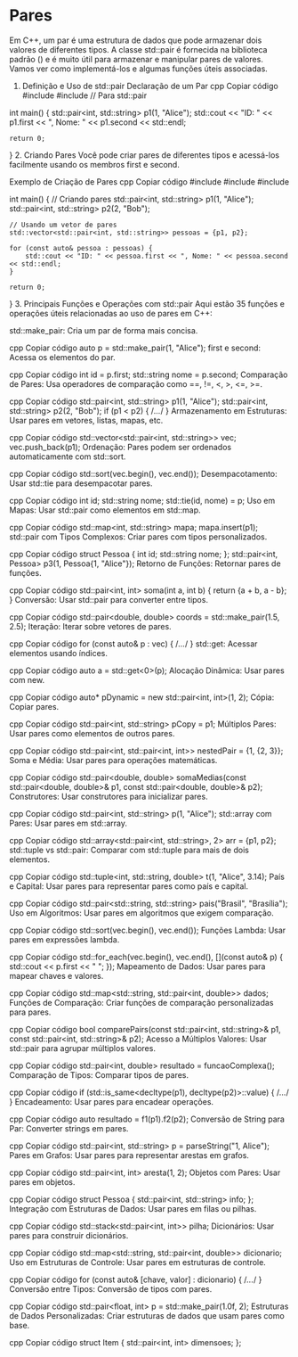 # Pares
Em C++, um par é uma estrutura de dados que pode armazenar dois valores de diferentes tipos. A classe std::pair é fornecida na biblioteca padrão (<utility>) e é muito útil para armazenar e manipular pares de valores. Vamos ver como implementá-los e algumas funções úteis associadas.

1. Definição e Uso de std::pair
Declaração de um Par
cpp
Copiar código
#include <iostream>
#include <utility> // Para std::pair

int main() {
    std::pair<int, std::string> p1(1, "Alice");
    std::cout << "ID: " << p1.first << ", Nome: " << p1.second << std::endl;

    return 0;
}
2. Criando Pares
Você pode criar pares de diferentes tipos e acessá-los facilmente usando os membros first e second.

Exemplo de Criação de Pares
cpp
Copiar código
#include <iostream>
#include <utility>
#include <vector>

int main() {
    // Criando pares
    std::pair<int, std::string> p1(1, "Alice");
    std::pair<int, std::string> p2(2, "Bob");

    // Usando um vetor de pares
    std::vector<std::pair<int, std::string>> pessoas = {p1, p2};

    for (const auto& pessoa : pessoas) {
        std::cout << "ID: " << pessoa.first << ", Nome: " << pessoa.second << std::endl;
    }

    return 0;
}
3. Principais Funções e Operações com std::pair
Aqui estão 35 funções e operações úteis relacionadas ao uso de pares em C++:

std::make_pair: Cria um par de forma mais concisa.

cpp
Copiar código
auto p = std::make_pair(1, "Alice");
first e second: Acessa os elementos do par.

cpp
Copiar código
int id = p.first;
std::string nome = p.second;
Comparação de Pares: Usa operadores de comparação como ==, !=, <, >, <=, >=.

cpp
Copiar código
std::pair<int, std::string> p1(1, "Alice");
std::pair<int, std::string> p2(2, "Bob");
if (p1 < p2) { /*...*/ }
Armazenamento em Estruturas: Usar pares em vetores, listas, mapas, etc.

cpp
Copiar código
std::vector<std::pair<int, std::string>> vec;
vec.push_back(p1);
Ordenação: Pares podem ser ordenados automaticamente com std::sort.

cpp
Copiar código
std::sort(vec.begin(), vec.end());
Desempacotamento: Usar std::tie para desempacotar pares.

cpp
Copiar código
int id;
std::string nome;
std::tie(id, nome) = p;
Uso em Mapas: Usar std::pair como elementos em std::map.

cpp
Copiar código
std::map<int, std::string> mapa;
mapa.insert(p1);
std::pair com Tipos Complexos: Criar pares com tipos personalizados.

cpp
Copiar código
struct Pessoa { int id; std::string nome; };
std::pair<int, Pessoa> p3(1, Pessoa{1, "Alice"});
Retorno de Funções: Retornar pares de funções.

cpp
Copiar código
std::pair<int, int> soma(int a, int b) { return {a + b, a - b}; }
Conversão: Usar std::pair para converter entre tipos.

cpp
Copiar código
std::pair<double, double> coords = std::make_pair(1.5, 2.5);
Iteração: Iterar sobre vetores de pares.

cpp
Copiar código
for (const auto& p : vec) { /*...*/ }
std::get<N>: Acessar elementos usando índices.

cpp
Copiar código
auto a = std::get<0>(p);
Alocação Dinâmica: Usar pares com new.

cpp
Copiar código
auto* pDynamic = new std::pair<int, int>(1, 2);
Cópia: Copiar pares.

cpp
Copiar código
std::pair<int, std::string> pCopy = p1;
Múltiplos Pares: Usar pares como elementos de outros pares.

cpp
Copiar código
std::pair<int, std::pair<int, int>> nestedPair = {1, {2, 3}};
Soma e Média: Usar pares para operações matemáticas.

cpp
Copiar código
std::pair<double, double> somaMedias(const std::pair<double, double>& p1, const std::pair<double, double>& p2);
Construtores: Usar construtores para inicializar pares.

cpp
Copiar código
std::pair<int, std::string> p(1, "Alice");
std::array com Pares: Usar pares em std::array.

cpp
Copiar código
std::array<std::pair<int, std::string>, 2> arr = {p1, p2};
std::tuple vs std::pair: Comparar com std::tuple para mais de dois elementos.

cpp
Copiar código
std::tuple<int, std::string, double> t(1, "Alice", 3.14);
País e Capital: Usar pares para representar pares como país e capital.

cpp
Copiar código
std::pair<std::string, std::string> pais("Brasil", "Brasília");
Uso em Algoritmos: Usar pares em algoritmos que exigem comparação.

cpp
Copiar código
std::sort(vec.begin(), vec.end());
Funções Lambda: Usar pares em expressões lambda.

cpp
Copiar código
std::for_each(vec.begin(), vec.end(), [](const auto& p) { std::cout << p.first << " "; });
Mapeamento de Dados: Usar pares para mapear chaves e valores.

cpp
Copiar código
std::map<std::string, std::pair<int, double>> dados;
Funções de Comparação: Criar funções de comparação personalizadas para pares.

cpp
Copiar código
bool comparePairs(const std::pair<int, std::string>& p1, const std::pair<int, std::string>& p2);
Acesso a Múltiplos Valores: Usar std::pair para agrupar múltiplos valores.

cpp
Copiar código
std::pair<int, double> resultado = funcaoComplexa();
Comparação de Tipos: Comparar tipos de pares.

cpp
Copiar código
if (std::is_same<decltype(p1), decltype(p2)>::value) { /*...*/ }
Encadeamento: Usar pares para encadear operações.

cpp
Copiar código
auto resultado = f1(p1).f2(p2);
Conversão de String para Par: Converter strings em pares.

cpp
Copiar código
std::pair<int, std::string> p = parseString("1, Alice");
Pares em Grafos: Usar pares para representar arestas em grafos.

cpp
Copiar código
std::pair<int, int> aresta(1, 2);
Objetos com Pares: Usar pares em objetos.

cpp
Copiar código
struct Pessoa { std::pair<int, std::string> info; };
Integração com Estruturas de Dados: Usar pares em filas ou pilhas.

cpp
Copiar código
std::stack<std::pair<int, int>> pilha;
Dicionários: Usar pares para construir dicionários.

cpp
Copiar código
std::map<std::string, std::pair<int, double>> dicionario;
Uso em Estruturas de Controle: Usar pares em estruturas de controle.

cpp
Copiar código
for (const auto& [chave, valor] : dicionario) { /*...*/ }
Conversão entre Tipos: Conversão de tipos com pares.

cpp
Copiar código
std::pair<float, int> p = std::make_pair(1.0f, 2);
Estruturas de Dados Personalizadas: Criar estruturas de dados que usam pares como base.

cpp
Copiar código
struct Item { std::pair<int, int> dimensoes; };
